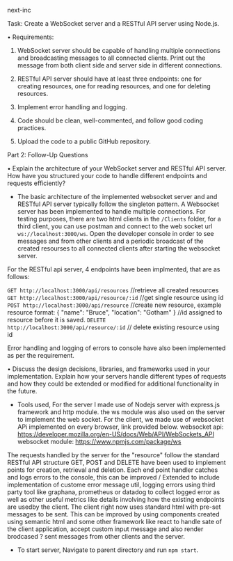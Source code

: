 
next-inc

Task: 
Create a WebSocket server and a RESTful API server using Node.js.

• Requirements:
1. WebSocket server should be capable of handling multiple connections and
broadcasting messages to all connected clients. Print out the message from both
client side and server side in different connections.

2. RESTful API server should have at least three endpoints: one for creating
resources, one for reading resources, and one for deleting resources.

3. Implement error handling and logging.

4. Code should be clean, well-commented, and follow good coding practices.

5. Upload the code to a public GitHub repository.


Part 2: Follow-Up Questions

• Explain the architecture of your WebSocket server and RESTful API server. How have
you structured your code to handle different endpoints and requests efficiently?

- The basic architecture of the implemented websocket server and and RESTful API server typically follow the singleton pattern. A Websocket server has been implemented to handle multiple connections. For testing purposes, there are two html clients in the `/Clients` folder, for a third client, you can use postman and connect to the web socket url `ws://localhost:3000/ws`. 
Open the developer console in order to see messages and from other clients and a periodic broadcast of the created resourses to all connected clients after starting the websocket server.

For the RESTful api server, 4 endpoints have been implmented, that are as follows: 

`GET http://localhost:3000/api/resources` //retrieve all created resources
`GET http://localhost:3000/api/resource/:id` //get single resource using id
`POST http://localhost:3000/api/resource` //create new resource, example resource format: {
    "name": "Bruce",
    "location": "Gotham"
} //id assigned to resource before it is saved.
`DELETE http://localhost:3000/api/resource/:id` // delete existing resource using id

Error handling and logging of errors to console have also been implemented as per the requirement.


• Discuss the design decisions, libraries, and frameworks used in your implementation.
Explain how your servers handle different types of requests and how they could be
extended or modified for additional functionality in the future.

- Tools used, For the server I made use of Nodejs server with express.js framework and http module. the ws module was also used on the server to implement the web socket. For the client, we made use of websocket APi implemented on every browser, link provided below.
websocket api: https://developer.mozilla.org/en-US/docs/Web/API/WebSockets_API
websocket module: https://www.npmjs.com/package/ws

The requests handled by the server for the "resource" follow the standard RESTful API structure GET, POST and DELETE have been used to implement points for creation, retrieval and deletion. Each end point handler catches and logs errors to the console, this can be improved / Extended to include implementation of custome error message util, logging errors using third party tool like graphana, prometheus or datadog to collect logged error as well as other useful metrics like details involving how the existing endpoints are usedby the client. The client right now uses standard html with pre-set messages to be sent. This can be improved by using components created using semantic html and some other framework like react to handle sate of the client application, accept custom input message and also render brodcased ? sent messages from other clients and the server.

- To start server, Navigate to parent directory and run `npm start`.